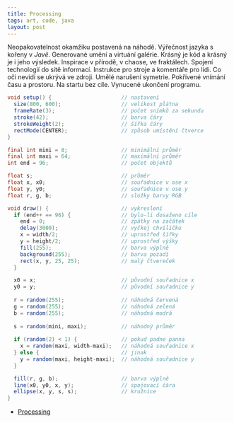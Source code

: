 ```yaml
---
title: Processing
tags: art, code, java
layout: post
---
```


<script src="/src/p5.js"></script>
<script src="/src/spoje.js"></script>
<div id="spoje"></div>

Neopakovatelnost okamžiku postavená na náhodě. Výřečnost jazyka s kořeny v *Javě*. Generované umění a virtuání galérie. Krásný je kód a krásný je i jeho výsledek. Inspirace v přírodě, v chaose, ve fraktálech. Spojení technologií do sítě informací. Instrukce pro stroje a komentáře pro lidi. Co oči nevidí se ukrývá ve zdroji. Umělé narušení symetrie. Pokřivené vnímání času a prostoru. Na startu bez cíle. Vynucené ukončení programu.

```java
void setup() {                      // nastavení
  size(800, 600);                   // velikost plátna
  frameRate(3);                     // počet snímků za sekundu
  stroke(42);                       // barva čáry
  strokeWeight(2);                  // šířka čáry
  rectMode(CENTER);                 // způsob umístění čtverce
}

final int mini = 8;                 // minimální průměr
final int maxi = 64;                // maximální průměr
int end = 96;                       // počet objektů

float s;                            // průměr
float x, x0;                        // souřadnice v ose x
float y, y0;                        // souřadnice v ose y
float r, g, b;                      // složky barvy RGB

void draw() {                       // vykreslení
  if (end++ == 96) {                // bylo-li dosaženo cíle
    end = 0;                        // zpátky na začátek
    delay(3000);                    // vyčkej chviličku
    x = width/2;                    // uprostřed šířky
    y = height/2;                   // uprostřed výšky
    fill(255);                      // barva výplně
    background(255);                // barva pozadí
    rect(x, y, 25, 25);             // malý čtvereček
  }

  x0 = x;                           // původní souřadnice x
  y0 = y;                           // původní souřadnice y
  
  r = random(255);                  // náhodná červená
  g = random(255);                  // náhodná zelená
  b = random(255);                  // náhodná modrá
  
  s = random(mini, maxi);           // náhodný průměr
  
  if (random(2) < 1) {              // pokud padne panna
    x = random(maxi, width-maxi);   // náhodná souřadnice x
  } else {                          // jinak
    y = random(maxi, height-maxi);  // náhodná souřadnice y
  }

  fill(r, g, b);                    // barva výplně
  line(x0, y0, x, y);               // spojovací čára
  ellipse(x, y, s, s);              // kružnice
}
```

* [Processing](https://processing.org/)

